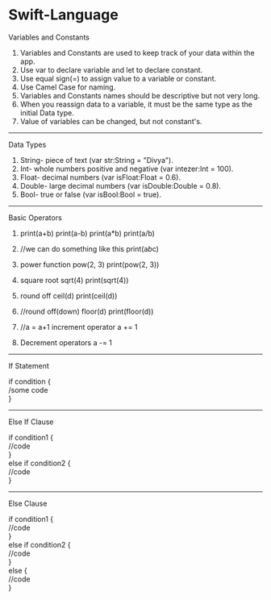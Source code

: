 # Swift-Language

Variables and Constants 

1. Variables and Constants are used to keep track of your data within the app.
2. Use var to declare variable and let to declare constant.
3. Use equal sign(=) to assign value to a variable or constant.
4. Use Camel Case for naming.
5. Variables and Constants names should be descriptive but not very long.
6. When you reassign data to a variable, it must be the same type as the initial Data type.
7. Value of variables can be changed, but not constant's.

<hr> 

Data Types

1. String- piece of text (var str:String = "Divya").
2. Int- whole numbers positive and negative (var intezer:Int = 100).
3. Float- decimal numbers (var isFloat:Float = 0.6).
4. Double- large decimal numbers (var isDouble:Double = 0.8).
5. Bool- true or false (var isBool:Bool = true).

<hr>

Basic Operators

1. print(a+b)
   print(a-b)
   print(a*b)
   print(a/b)

3. //we can do something like this
   print(a*b*c)

4. power function
   pow(2, 3)
   print(pow(2, 3))

5. square root
   sqrt(4)
   print(sqrt(4))

6. round off
   ceil(d)
   print(ceil(d))

7. //round off(down)
   floor(d)
   print(floor(d))

8. //a = a+1
   increment operator
   a += 1

9. Decrement operators
   a -= 1

<hr> 

If Statement

if condition {<br>
    /some code<br>
}

<hr>

Else If Clause

if condition1 {<br>
    //code<br>
}<br>
else if condition2 {<br>
    //code<br>
}

<hr>

Else Clause

if condition1 {<br>
      //code<br>
}<br>
else if condition2 {<br>
   //code<br>
}<br>
else {<br>
   //code<br>
}
